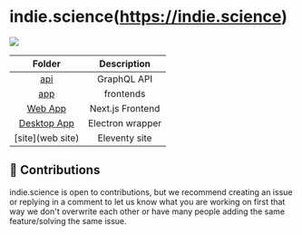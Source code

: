 # indie.science(https://indie.science)

![](https://github.com/indiescience/indiescience/actions/workflows/build.yml/badge.svg)

|               Folder               |        Description        |
| :--------------------------------: | :-----------------------: |
|       [api](/api)                  |     GraphQL API           |
|       [app](/app)                  |     frontends             |
|       [Web App](/app/web)          |     Next.js Frontend      |
|       [Desktop App](/app/desktop)  |     Electron wrapper      |
|       [site](web site)             |     Eleventy site         |

## 🚀 Contributions
indie.science is open to contributions, but we recommend creating an issue or replying in a comment to let us know what you are working on first that way we don't overwrite each other or have many people adding the same feature/solving the same issue.